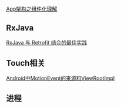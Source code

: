 







## 

[App架构之组件化理解
](http://wangxinghe.me/blog/2016-03-20/architecture-componentization/)


## RxJava

[RxJava 与 Retrofit 结合的最佳实践](http://gank.io/post/56e80c2c677659311bed9841)



## Touch相关


[Android中MotionEvent的来源和ViewRootImpl](http://blog.csdn.net/singwhatiwanna/article/details/50775201)



## 进程